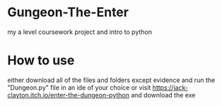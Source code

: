 # Gungeon-The-Enter
my a level coursework project and intro to python

# How to use
either download all of the files and folders except evidence and run the "Dungeon.py" file in an ide of your choice
or visit https://jack-clayton.itch.io/enter-the-dungeon-python and download the exe


